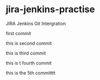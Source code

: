 # jira-jenkins-practise
JIRA Jenkins Git Intergration


first commit


this is second commit


this is third commit 


this is t fourth commit

this is the 5th committtt
